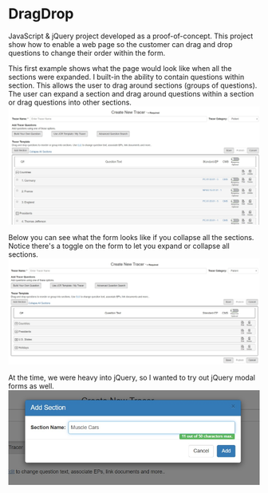 # DragDrop
JavaScript &amp; jQuery project developed as a proof-of-concept. This project show how to enable a web page so the customer can drag and drop questions to change their order within the form.

This first example shows what the page would look like when all the sections were expanded. I built-in the ability to contain questions within section. This allows the user to drag around sections (groups of questions). The user can expand a section and drag around questions within a section or drag questions into other sections.
![AddEditObservation](Example01.jpg)

Below you can see what the form looks like if you collapse all the sections. Notice there's a toggle on the form to let you expand or collapse all sections.
![AddEditObservation](Example02.jpg)

At the time, we were heavy into jQuery, so I wanted to try out jQuery modal forms as well.
![AddEditObservation](Example03.jpg)
